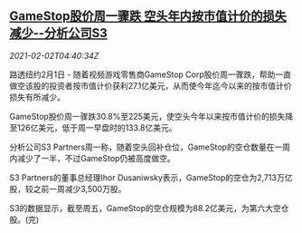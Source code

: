 <!--1612241707000-->
[GameStop股价周一骤跌 空头年内按市值计价的损失减少--分析公司S3](https://cn.reuters.com/article/gamestop-bear-loss-s3-0202-idCNKBS2A20DJ)
------

<div><i>2021-02-02T04:40:34Z</i></div><p>路透纽约2月1日 - 随着视频游戏零售商GameStop Corp股价周一骤跌，帮助一直做空该股的投资者按市值计价获利27.1亿美元，从而使今年迄今以来的按市值计价损失有所减少。</p><p>GameStop股价周一骤跌30.8%至225美元，使空头今年以来按市值计价的损失降至126亿美元，低于周一早盘时的133.8亿美元。</p><p>分析公司S3 Partners周一称，随着空头回补仓位，GameStop的空仓数量在一周内减少了一半，不过GameStop仍被高度做空。</p><p>S3 Partners的董事总经理Ihor Dusaniwsky表示，GameStop的空仓为2,713万亿股，较之前一周减少3,500万股。</p><p>S3的数据显示，截至周五，GameStop的空仓规模为88.2亿美元，为第六大空仓股。(完)</p>
